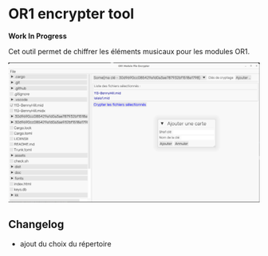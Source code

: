 # OR1 encrypter tool


__Work In Progress__

Cet outil permet de chiffrer les éléments musicaux pour les modules OR1.


![](doc/2023-04-16_gui.png)

## Changelog

   - ajout du choix du répertoire

